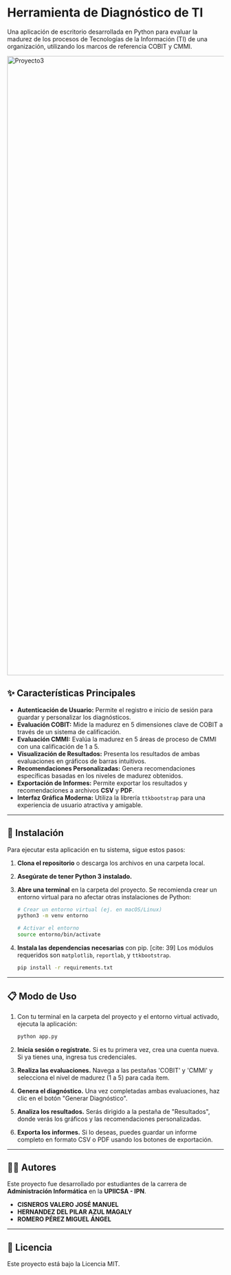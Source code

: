 # Herramienta de Diagnóstico de TI

Una aplicación de escritorio desarrollada en Python para evaluar la madurez de los procesos de Tecnologías de la Información (TI) de una organización, utilizando los marcos de referencia COBIT y CMMI.

<img width="1920" height="1440" alt="Proyecto3" src="https://github.com/user-attachments/assets/f280527b-14dd-47d0-b653-02748347e49d" />

## ✨ Características Principales

  * **Autenticación de Usuario:** Permite el registro e inicio de sesión para guardar y personalizar los diagnósticos.
  * **Evaluación COBIT:** Mide la madurez en 5 dimensiones clave de COBIT a través de un sistema de calificación.
  * **Evaluación CMMI:** Evalúa la madurez en 5 áreas de proceso de CMMI con una calificación de 1 a 5.
  * **Visualización de Resultados:** Presenta los resultados de ambas evaluaciones en gráficos de barras intuitivos.
  * **Recomendaciones Personalizadas:** Genera recomendaciones específicas basadas en los niveles de madurez obtenidos.
  * **Exportación de Informes:** Permite exportar los resultados y recomendaciones a archivos **CSV** y **PDF**.
  * **Interfaz Gráfica Moderna:** Utiliza la librería `ttkbootstrap` para una experiencia de usuario atractiva y amigable.

-----

## 🚀 Instalación

Para ejecutar esta aplicación en tu sistema, sigue estos pasos:

1.  **Clona el repositorio** o descarga los archivos en una carpeta local.

2.  **Asegúrate de tener Python 3 instalado.**

3.  **Abre una terminal** en la carpeta del proyecto. Se recomienda crear un entorno virtual para no afectar otras instalaciones de Python:

    ```bash
    # Crear un entorno virtual (ej. en macOS/Linux)
    python3 -m venv entorno

    # Activar el entorno
    source entorno/bin/activate
    ```

4.  **Instala las dependencias necesarias** con pip. [cite: 39] Los módulos requeridos son `matplotlib`, `reportlab`, y `ttkbootstrap`.

    ```bash
    pip install -r requirements.txt
    ```

-----

## 📋 Modo de Uso

1.  Con tu terminal en la carpeta del proyecto y el entorno virtual activado, ejecuta la aplicación:

    ```bash
    python app.py
    ```

2.  **Inicia sesión o regístrate.** Si es tu primera vez, crea una cuenta nueva. Si ya tienes una, ingresa tus credenciales.

3.  **Realiza las evaluaciones.** Navega a las pestañas 'COBIT' y 'CMMI' y selecciona el nivel de madurez (1 a 5) para cada ítem.

4.  **Genera el diagnóstico.** Una vez completadas ambas evaluaciones, haz clic en el botón "Generar Diagnóstico".

5.  **Analiza los resultados.** Serás dirigido a la pestaña de "Resultados", donde verás los gráficos y las recomendaciones personalizadas.

6.  **Exporta los informes.** Si lo deseas, puedes guardar un informe completo en formato CSV o PDF usando los botones de exportación.

-----

## 🧑‍💻 Autores

Este proyecto fue desarrollado por estudiantes de la carrera de **Administración Informática** en la **UPIICSA - IPN**.

  * **CISNEROS VALERO JOSÉ MANUEL**
  * **HERNANDEZ DEL PILAR AZUL MAGALY**
  * **ROMERO PÉREZ MIGUEL ÁNGEL**
    
-----

## 📄 Licencia

Este proyecto está bajo la Licencia MIT.
